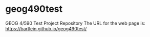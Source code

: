 # geog490test
GEOG 4/590 Test Project Repository
The URL for the web page is: https://bartlein.github.io/geog490test/